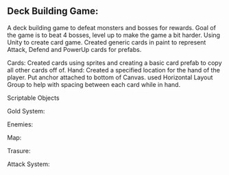 <h2>Deck Building Game:</h2>

A deck building game to defeat monsters and bosses for rewards. Goal of the game is to beat 4 bosses, level up to make the game a bit harder. Using Unity to create card game. Created generic cards in paint to represent Attack, Defend and PowerUp cards for prefabs.


Cards:  Created cards using sprites and creating a basic card prefab to copy all other cards off of.
Hand: Created a specified location for the hand of the player.  Put anchor attached to bottom of Canvas.  used Horizontal Layout Group to help with spacing between each card while in hand.


Scriptable Objects

Gold System:

Enemies:

Map:

Trasure:

Attack System:
